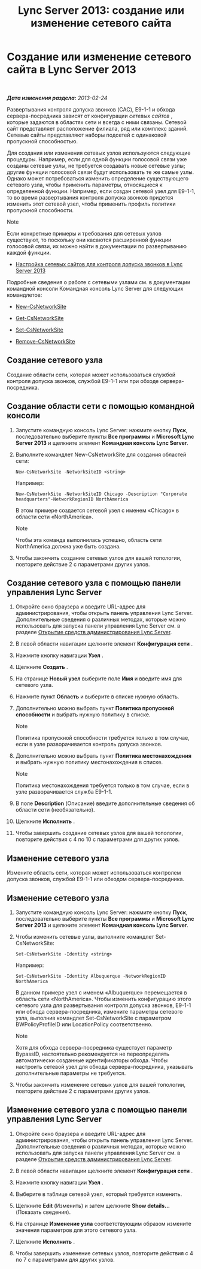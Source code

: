 ﻿---
title: 'Lync Server 2013: создание или изменение сетевого сайта'
TOCTitle: Создание или изменение сетевого сайта
ms:assetid: 14e24856-9996-4da4-9f31-300940bdf5aa
ms:mtpsurl: https://technet.microsoft.com/ru-ru/library/Gg398218(v=OCS.15)
ms:contentKeyID: 49309033
ms.date: 05/19/2016
mtps_version: v=OCS.15
ms.translationtype: HT
---

# Создание или изменение сетевого сайта в Lync Server 2013

 

_**Дата изменения раздела:** 2013-02-24_

Развертывания контроля допуска звонков (CAC), E9-1-1 и обхода сервера-посредника зависят от конфигурации *сетевых сайтов* , которые задаются в областях сети и всегда с ними связаны. Сетевой сайт представляет расположение филиала, ряд или комплекс зданий. Сетевые сайты представляют наборы подсетей с одинаковой пропускной способностью.

Для создания или изменения сетевых узлов используются следующие процедуры. Например, если для одной функции голосовой связи уже созданы сетевые узлы, не требуется создавать новые сетевые узлы; другие функции голосовой связи будут использовать те же самые узлы. Однако может потребоваться изменить определение существующего сетевого узла, чтобы применить параметры, относящиеся к определенной функции. Например, если создан сетевой узел для E9-1-1, то во время развертывания контроля допуска звонков придется изменить этот сетевой узел, чтобы применить профиль политики пропускной способности.

> [!note]  
> Если конкретные примеры и требования для сетевых узлов существуют, то поскольку они касаются расширенной функции голосовой связи, их можно найти в документации по развертыванию каждой функции.<ul>
> 
> 
> <li><p><a href="lync-server-2013-configure-network-sites-for-cac.md">Настройка сетевых сайтов для контроля допуска звонков в Lync Server 2013</a></p></li></ul>


Подробные сведения о работе с сетевыми узлами см. в документации командной консоли Командная консоль Lync Server для следующих командлетов:

  - [New-CsNetworkSite](https://docs.microsoft.com/en-us/powershell/module/skype/New-CsNetworkSite)

  - [Get-CsNetworkSite](https://docs.microsoft.com/en-us/powershell/module/skype/Get-CsNetworkSite)

  - [Set-CsNetworkSite](https://docs.microsoft.com/en-us/powershell/module/skype/Set-CsNetworkSite)

  - [Remove-CsNetworkSite](https://docs.microsoft.com/en-us/powershell/module/skype/Remove-CsNetworkSite)

## Создание сетевого узла

Создание области сети, которая может использоваться службой контроля допуска звонков, службой E9-1-1 или при обходе сервера-посредника.

## Создание области сети с помощью командной консоли

1.  Запустите командную консоль Lync Server: нажмите кнопку **Пуск**, последовательно выберите пункты **Все программы** и **Microsoft Lync Server 2013** и щелкните элемент **Командная консоль Lync Server**.

2.  Выполните командлет New-CsNetworkSite для создания областей сети:
    
        New-CsNetworkSite -NetworkSiteID <string>
    
    Например:
    
        New-CsNetworkSite -NetworkSiteID Chicago -Description "Corporate headquarters"-NetworkRegionID NorthAmerica
    
    В этом примере создается сетевой узел с именем «Chicago» в области сети «NorthAmerica».
    
    > [!note]  
    > Чтобы эта команда выполнилась успешно, область сети NorthAmerica должна уже быть создана.

3.  Чтобы закончить создание сетевых узлов для вашей топологии, повторите действие 2 с параметрами других узлов.

## Создание сетевого узла с помощью панели управления Lync Server

1.  Откройте окно браузера и введите URL-адрес для администрирования, чтобы открыть панель управления Lync Server. Дополнительные сведения о различных методах, которые можно использовать для запуска панели управления Lync Server см. в разделе [Открытие средств администрирования Lync Server](lync-server-2013-open-lync-server-administrative-tools.md).

2.  В левой области навигации щелкните элемент **Конфигурация сети** .

3.  Нажмите кнопку навигации **Узел** .

4.  Щелкните **Создать** .

5.  На странице **Новый узел** выберите поле **Имя** и введите имя для сетевого узла.

6.  Нажмите пункт **Область** и выберите в списке нужную область.

7.  Дополнительно можно выбрать пункт **Политика пропускной способности** и выбрать нужную политику в списке.
    
    > [!note]  
    > Политика пропускной способности требуется только в том случае, если в узле разворачивается контроль допуска звонков.

8.  Дополнительно можно выбрать пункт **Политика местонахождения** и выбрать нужную политику местонахождения в списке.
    
    > [!note]  
    > Политика местонахождения требуется только в том случае, если в узле разворачивается служба E9-1-1.

9.  В поле **Description** (Описание) введите дополнительные сведения об области сети (необязательно).

10. Щелкните **Исполнить** .

11. Чтобы завершить создание сетевых узлов для вашей топологии, повторите действия с 4 по 10 с параметрами для других узлов.

## Изменение сетевого узла

Измените область сети, которая может использоваться контролем допуска звонков, службой E9-1-1 или обходом сервера-посредника.

## Изменение сетевого узла

1.  Запустите командную консоль Lync Server: нажмите кнопку **Пуск**, последовательно выберите пункты **Все программы** и **Microsoft Lync Server 2013** и щелкните элемент **Командная консоль Lync Server**.

2.  Чтобы изменить сетевые узлы, выполните командлет Set-CsNetworkSite:
    
        Set-CsNetworkSite -Identity <string>
    
    Например:
    
        Set-CsNetworkSite -Identity Albuquerque -NetworkRegionID NorthAmerica
    
    В данном примере узел с именем «Albuquerque» перемещается в область сети «NorthAmerica». Чтобы изменить конфигурацию этого сетевого узла для развертывания контроля допуска звонков, E9-1-1 или обхода сервера-посредника, измените параметры сетевого узла, выполнив командлет Set-CsNetworkSite с параметром BWPolicyProfileID или LocationPolicy соответственно.
    
    > [!note]  
    > Хотя для обхода сервера-посредника существует параметр BypassID, настоятельно рекомендуется не переопределять автоматически созданные идентификаторы обхода. Чтобы настроить сетевой узел для обхода сервера-посредника, указывать дополнительные параметры не требуется.

3.  Чтобы закончить изменение сетевых узлов для вашей топологии, повторите действие 2 с параметрами других узлов.

## Изменение сетевого узла с помощью панели управления Lync Server

1.  Откройте окно браузера и введите URL-адрес для администрирования, чтобы открыть панель управления Lync Server. Дополнительные сведения о различных методах, которые можно использовать для запуска панели управления Lync Server см. в разделе [Открытие средств администрирования Lync Server](lync-server-2013-open-lync-server-administrative-tools.md).

2.  В левой области навигации щелкните элемент **Конфигурация сети** .

3.  Нажмите кнопку навигации **Узел** .

4.  Выберите в таблице сетевой узел, который требуется изменить.

5.  Щелкните **Edit** (Изменить) и затем щелкните **Show details...** (Показать сведения).

6.  На странице **Изменение узла** соответствующим образом измените значения параметров для этого сетевого узла.

7.  Щелкните **Исполнить** .

8.  Чтобы завершить изменение сетевых узлов, повторите действия с 4 по 7 с параметрами для других узлов.

